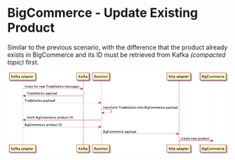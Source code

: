 # BigCommerce - Update Existing Product

Similar to the previous scenario, with the difference that the product already 
exists in BigCommerce and its ID must be retrieved from Kafka _(compacted 
topic)_ first.

![TradeGecko event](../../../documentation/images/bigcommerce_update_product.png)